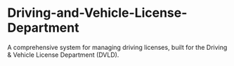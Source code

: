 # Driving-and-Vehicle-License-Department
A comprehensive system for managing driving licenses, built for the Driving &amp; Vehicle License Department (DVLD).
